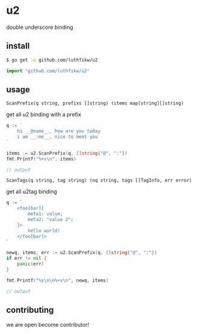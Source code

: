 # u2
double underscore binding

## install

```bash
$ go get -u github.com/luthfikw/u2
```

```go
import "github.com/luthfikw/u2"
```

## usage

`ScanPrefix(q string, prefixs []string) (items map[string][]string)`

get all u2 binding with a prefix

```go
q := `
    hi __@name__, how are you today
    i am __:me__, nice to meet you
`

items := u2.ScanPrefix(q, []string{"@", ":"})
fmt.Printf("%+v\n", items)

// output
```

`ScanTags(q string, tag string) (nq string, tags []TagInfo, err error)`

get all u2tag binding

```go
q := `
    <foo[bar]{
        meta1: value;
        meta2: "value 2";
    }>
        hello world!
    </foo[bar]>
`

newq, items, err := u2.ScanPrefix(q, []string{"@", ":"})
if err != nil {
    panic(err)
}

fmt.Printf("%s\n\n%+v\n", newq, items)

// output
```

## contributing

we are open become contributor!
